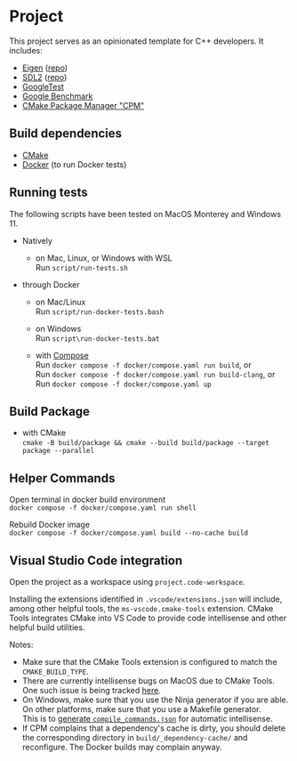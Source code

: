 # Project

This project serves as an opinionated template for C++ developers.
It includes:

- [Eigen](https://eigen.tuxfamily.org/index.php?title=Main_Page) \([repo](https://gitlab.com/libeigen/eigen)\)
- [SDL2](https://www.libsdl.org/) \([repo](https://github.com/libsdl-org/SDL)\)
- [GoogleTest](https://github.com/google/googletest/)
- [Google Benchmark](https://github.com/google/benchmark/)
- [CMake Package Manager "CPM"](https://github.com/cpm-cmake/CPM.cmake)

## Build dependencies

- [CMake](https://cmake.org/)
- [Docker](https://www.docker.com/) (to run Docker tests)

## Running tests

The following scripts have been tested on MacOS Monterey and Windows 11.

- Natively
    - on Mac, Linux, or Windows with WSL  
      Run `script/run-tests.sh`

- through Docker
    - on Mac/Linux  
      Run `script/run-docker-tests.bash`

    - on Windows  
      Run `script\run-docker-tests.bat`

    - with [Compose](https://docs.docker.com/compose/)  
      Run `docker compose -f docker/compose.yaml run build`, or  
      Run `docker compose -f docker/compose.yaml run build-clang`, or  
      Run `docker compose -f docker/compose.yaml up`

## Build Package

- with CMake  
  `cmake -B build/package && cmake --build build/package --target package --parallel`

## Helper Commands

Open terminal in docker build environment  
`docker compose -f docker/compose.yaml run shell`

Rebuild Docker image  
`docker compose -f docker/compose.yaml build --no-cache build`

## Visual Studio Code integration

Open the project as a workspace using `project.code-workspace`.

Installing the extensions identified in `.vscode/extensions.json` will include,
among other helpful tools, the `ms-vscode.cmake-tools` extension. CMake Tools
integrates CMake into VS Code to provide code intellisense and other helpful
build utilities.

Notes:

- Make sure that the CMake Tools extension is configured to match the
  `CMAKE_BUILD_TYPE`.
- There are currently intellisense bugs on MacOS due to CMake Tools.  
  One such issue is being tracked [here](https://github.com/microsoft/vscode-cmake-tools/issues/1178).
- On Windows, make sure that you use the Ninja generator if you are able.  
  On other platforms, make sure that you use a Makefile generator.  
  This is to [generate `compile_commands.json`](https://cmake.org/cmake/help/latest/variable/CMAKE_EXPORT_COMPILE_COMMANDS.html)
  for automatic intellisense.
- If CPM complains that a dependency's cache is dirty, you should delete the
  corresponding directory in `build/_dependency-cache/` and reconfigure.
  The Docker builds may complain anyway.
